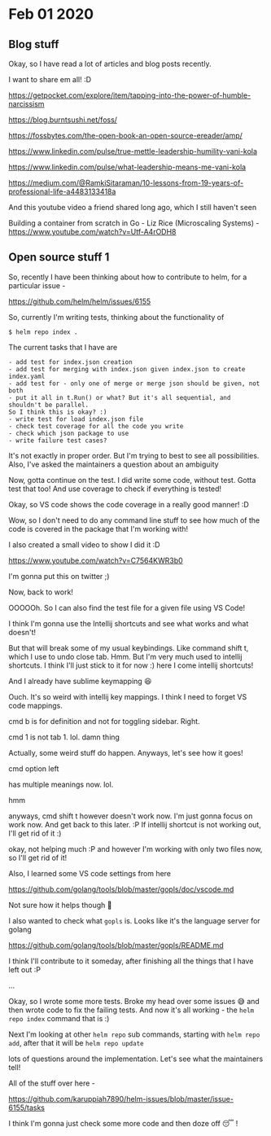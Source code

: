 # Feb 01 2020

## Blog stuff

Okay, so I have read a lot of articles and blog posts recently.

I want to share em all! :D

https://getpocket.com/explore/item/tapping-into-the-power-of-humble-narcissism

https://blog.burntsushi.net/foss/

https://fossbytes.com/the-open-book-an-open-source-ereader/amp/

https://www.linkedin.com/pulse/true-mettle-leadership-humility-vani-kola

https://www.linkedin.com/pulse/what-leadership-means-me-vani-kola

https://medium.com/@RamkiSitaraman/10-lessons-from-19-years-of-professional-life-a4483133418a

And this youtube video a friend shared long ago, which I still haven't
seen

Building a container from scratch in Go - Liz Rice (Microscaling Systems) -
https://www.youtube.com/watch?v=Utf-A4rODH8

## Open source stuff 1

So, recently I have been thinking about how to contribute to helm, for a
particular issue - 

https://github.com/helm/helm/issues/6155

So, currently I'm writing tests, thinking about the functionality of

```
$ helm repo index .
```

The current tasks that I have are

```
- add test for index.json creation
- add test for merging with index.json given index.json to create
index.yaml
- add test for - only one of merge or merge json should be given, not both
- put it all in t.Run() or what? But it's all sequential, and shouldn't be parallel.
So I think this is okay? :)
- write test for load index.json file
- check test coverage for all the code you write
- check which json package to use
- write failure test cases?
```

It's not exactly in proper order. But I'm trying to best to see all possibilities.
Also, I've asked the maintainers a question about an ambiguity

Now, gotta continue on the test. I did write some code, without test. Gotta test
that too! And use coverage to check if everything is tested!

Okay, so VS code shows the code coverage in a really good manner! :D

Wow, so I don't need to do any command line stuff to see how much of the code
is covered in the package that I'm working with!

I also created a small video to show I did it :D

https://www.youtube.com/watch?v=C7564KWR3b0

I'm gonna put this on twitter ;)

Now, back to work!

OOOOOh. So I can also find the test file for a given file using VS Code!

I think I'm gonna use the Intellij shortcuts and see what works and what doesn't!

But that will break some of my usual keybindings. Like command shift t, which I
use to undo close tab. Hmm. But I'm very much used to intellij shortcuts. I think
I'll just stick to it for now :) here I come intellij shortcuts!

And I already have sublime keymapping 😆

Ouch. It's so weird with intellij key mappings. I think I need to forget VS
code mappings.

cmd b is for definition and not for toggling sidebar. Right. 

cmd 1 is not tab 1. lol. damn thing

Actually, some weird stuff do happen. Anyways, let's see how it goes!

cmd option left

has multiple meanings now. lol.

hmm

anyways, cmd shift t however doesn't work now. I'm just gonna focus on
work now. And get back to this later. :P If intellij shortcut is not working
out, I'll get rid of it :)

okay, not helping much :P and however I'm working with only two files now,
so I'll get rid of it!

Also, I learned some VS code settings from here

https://github.com/golang/tools/blob/master/gopls/doc/vscode.md

Not sure how it helps though 🙈

I also wanted to check what `gopls` is. Looks like it's the language server
for golang

https://github.com/golang/tools/blob/master/gopls/README.md

I think I'll contribute to it someday, after finishing all the things that
I have left out :P

...

Okay, so I wrote some more tests. Broke my head over some issues 😅 and then
wrote code to fix the failing tests. And now it's all working - the `helm repo index`
command that is :)

Next I'm looking at other `helm repo` sub commands, starting with `helm repo add`,
after that it will be `helm repo update`

lots of questions around the implementation. Let's see what the maintainers tell!

All of the stuff over here - 

https://github.com/karuppiah7890/helm-issues/blob/master/issue-6155/tasks

I think I'm gonna just check some more code and then doze off 😴 !